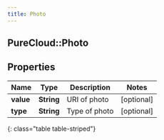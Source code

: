 ```yaml
---
title: Photo
---
```

## PureCloud::Photo

## Properties

|Name | Type | Description | Notes|
|------------ | ------------- | ------------- | -------------|
| **value** | **String** | URI of photo | [optional] |
| **type** | **String** | Type of photo | [optional] |
{: class="table table-striped"}


